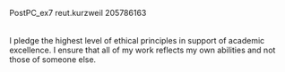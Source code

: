 PostPC_ex7
reut.kurzweil
205786163
######

I pledge the highest level of ethical principles in support of academic excellence. 
I ensure that all of my work reflects my own abilities and not those of someone else.